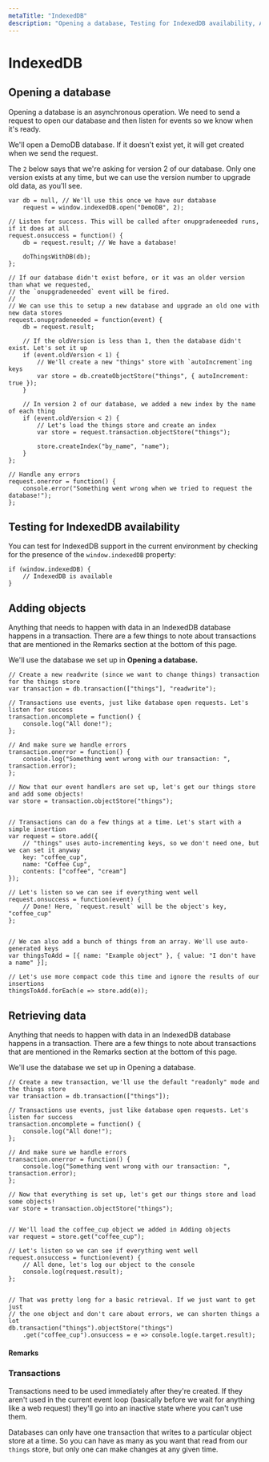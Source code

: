 ```yaml
---
metaTitle: "IndexedDB"
description: "Opening a database, Testing for IndexedDB availability, Adding objects, Retrieving data"
---
```


# IndexedDB



## Opening a database


Opening a database is an asynchronous operation. We need to send a request to open our database and then listen for events so we know when it's ready.

We'll open a DemoDB database. If it doesn't exist yet, it will get created when we send the request.

The `2` below says that we're asking for version 2 of our database. Only one version
exists at any time, but we can use the version number to upgrade old data, as you'll see.

```
var db = null, // We'll use this once we have our database
    request = window.indexedDB.open("DemoDB", 2);

// Listen for success. This will be called after onupgradeneeded runs, if it does at all
request.onsuccess = function() {
    db = request.result; // We have a database!

    doThingsWithDB(db);
};

// If our database didn't exist before, or it was an older version than what we requested,
// the `onupgradeneeded` event will be fired.
// 
// We can use this to setup a new database and upgrade an old one with new data stores
request.onupgradeneeded = function(event) {
    db = request.result;

    // If the oldVersion is less than 1, then the database didn't exist. Let's set it up
    if (event.oldVersion < 1) {
        // We'll create a new "things" store with `autoIncrement`ing keys
        var store = db.createObjectStore("things", { autoIncrement: true });
    }

    // In version 2 of our database, we added a new index by the name of each thing
    if (event.oldVersion < 2) {
        // Let's load the things store and create an index
        var store = request.transaction.objectStore("things");

        store.createIndex("by_name", "name");
    }
};

// Handle any errors
request.onerror = function() {
    console.error("Something went wrong when we tried to request the database!");
};

```



## Testing for IndexedDB availability


You can test for IndexedDB support in the current environment by checking for the presence of the `window.indexedDB` property:

```
if (window.indexedDB) {
    // IndexedDB is available
}

```



## Adding objects


Anything that needs to happen with data in an IndexedDB database happens in a transaction. There are a few things to note about transactions that are mentioned in the Remarks section at the bottom of this page.

We'll use the database we set up in **Opening a database.**

```
// Create a new readwrite (since we want to change things) transaction for the things store
var transaction = db.transaction(["things"], "readwrite");

// Transactions use events, just like database open requests. Let's listen for success
transaction.oncomplete = function() {
    console.log("All done!");
};

// And make sure we handle errors
transaction.onerror = function() {
    console.log("Something went wrong with our transaction: ", transaction.error);
};

// Now that our event handlers are set up, let's get our things store and add some objects!
var store = transaction.objectStore("things");


// Transactions can do a few things at a time. Let's start with a simple insertion
var request = store.add({
    // "things" uses auto-incrementing keys, so we don't need one, but we can set it anyway
    key: "coffee_cup",
    name: "Coffee Cup",
    contents: ["coffee", "cream"]
});

// Let's listen so we can see if everything went well
request.onsuccess = function(event) {
    // Done! Here, `request.result` will be the object's key, "coffee_cup"
};


// We can also add a bunch of things from an array. We'll use auto-generated keys
var thingsToAdd = [{ name: "Example object" }, { value: "I don't have a name" }];

// Let's use more compact code this time and ignore the results of our insertions
thingsToAdd.forEach(e => store.add(e));

```



## Retrieving data


Anything that needs to happen with data in an IndexedDB database happens in a transaction. There are a few things to note about transactions that are mentioned in the Remarks section at the bottom of this page.

We'll use the database we set up in Opening a database.

```
// Create a new transaction, we'll use the default "readonly" mode and the things store
var transaction = db.transaction(["things"]);

// Transactions use events, just like database open requests. Let's listen for success
transaction.oncomplete = function() {
    console.log("All done!");
};

// And make sure we handle errors
transaction.onerror = function() {
    console.log("Something went wrong with our transaction: ", transaction.error);
};

// Now that everything is set up, let's get our things store and load some objects!
var store = transaction.objectStore("things");


// We'll load the coffee_cup object we added in Adding objects
var request = store.get("coffee_cup");

// Let's listen so we can see if everything went well
request.onsuccess = function(event) {
    // All done, let's log our object to the console
    console.log(request.result);
};


// That was pretty long for a basic retrieval. If we just want to get just
// the one object and don't care about errors, we can shorten things a lot
db.transaction("things").objectStore("things")
    .get("coffee_cup").onsuccess = e => console.log(e.target.result);

```



#### Remarks


### Transactions

Transactions need to be used immediately after they're created. If they aren't used in the current event loop (basically before we wait for anything like a web request) they'll go into an inactive state where you can't use them.

Databases can only have one transaction that writes to a particular object store at a time. So you can have as many as you want that read from our `things` store, but only one can make changes at any given time.

